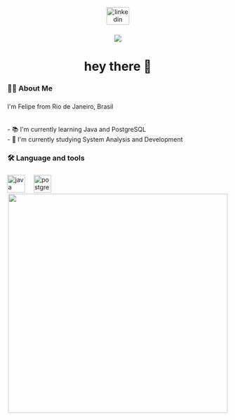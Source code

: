 
<div align="center">
  <a href="[/link/to/site](https://www.linkedin.com/in/luis-felipe-ribeiro-511b73289/)">
  <img src="https://raw.githubusercontent.com/maurodesouza/profile-readme-generator/master/src/assets/icons/social/linkedin/default.svg" width="52" height="40" alt="linkedin logo"/>
</a>    
</div>

###

<div align="center">
  <img src="https://visitor-badge.laobi.icu/badge?page_id=maurodesouza.maurodesouza&"  />
</div>

###

<h1 align="center">hey there 👋</h1>

###

<h3 align="left">👩‍💻  About Me</h3>

###

<p align="left">I'm Felipe from Rio de Janeiro, Brasil<br><br><br>- 📚 I'm currently learning Java and PostgreSQL<br> - 🌱 I'm currently studying System Analysis and Development</p>

###

<h3 align="left">🛠 Language and tools</h3>

###

<div align="left">
  <img src="https://cdn.jsdelivr.net/gh/devicons/devicon/icons/java/java-original.svg" height="40" alt="java logo"  />
  <img width="12" />
  <img src="https://cdn.jsdelivr.net/gh/devicons/devicon/icons/postgresql/postgresql-original.svg" height="40" alt="postgresql logo"  />
</div>
<div align="center">
  <img height="500" src="https://i.pinimg.com/originals/48/f1/46/48f146a29a066696f35f9f09773f25d8.gif"  />
</div>



